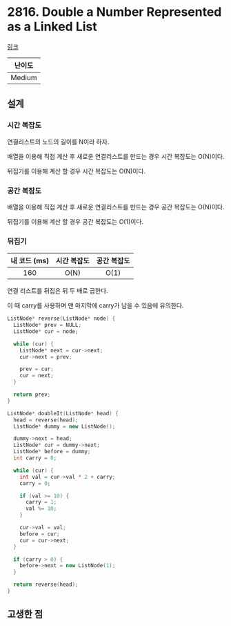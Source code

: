 # 2816. Double a Number Represented as a Linked List

[링크](https://leetcode.com/problems/double-a-number-represented-as-a-linked-list/description)

| 난이도 |
| :----: |
| Medium |

## 설계

### 시간 복잡도

연결리스트의 노드의 길이를 N이라 하자.

배열을 이용해 직접 계산 후 새로운 연결리스트를 만드는 경우 시간 복잡도는 O(N)이다.

뒤집기를 이용해 계산 할 경우 시간 복잡도는 O(N)이다.

### 공간 복잡도

배열을 이용해 직접 계산 후 새로운 연결리스트를 만드는 경우 공간 복잡도는 O(N)이다.

뒤집기를 이용해 계산 할 경우 공간 복잡도는 O(1)이다.

### 뒤집기

| 내 코드 (ms) | 시간 복잡도 | 공간 복잡도 |
| :----------: | :---------: | :---------: |
|     160      |    O(N)     |    O(1)     |

연결 리스트를 뒤집은 뒤 두 배로 곱한다.

이 때 carry를 사용하며 맨 마지막에 carry가 남을 수 있음에 유의한다.

```cpp
ListNode* reverse(ListNode* node) {
  ListNode* prev = NULL;
  ListNode* cur = node;

  while (cur) {
    ListNode* next = cur->next;
    cur->next = prev;

    prev = cur;
    cur = next;
  }

  return prev;
}

ListNode* doubleIt(ListNode* head) {
  head = reverse(head);
  ListNode* dummy = new ListNode();

  dummy->next = head;
  ListNode* cur = dummy->next;
  ListNode* before = dummy;
  int carry = 0;

  while (cur) {
    int val = cur->val * 2 + carry;
    carry = 0;

    if (val >= 10) {
      carry = 1;
      val %= 10;
    }

    cur->val = val;
    before = cur;
    cur = cur->next;
  }

  if (carry > 0) {
    before->next = new ListNode(1);
  }

  return reverse(head);
}
```

## 고생한 점
